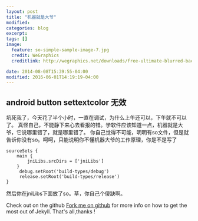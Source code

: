 ```yaml
---
layout: post
title: "机器就是大爷"
modified:
categories: blog
excerpt:
tags: []
image:
  feature: so-simple-sample-image-7.jpg
  credit: WeGraphics
  creditlink: http://wegraphics.net/downloads/free-ultimate-blurred-background-pack/

date: 2014-08-08T15:39:55-04:00
modified: 2016-06-01T14:19:19-04:00
---
```


## android button settextcolor 无效 ##

坑死我了，今天花了半个小时，一直在调试，为什么上午还可以，下午就不可以了。
真怪自己，不能静下来心去看报的错。学软件应该知道一点，机器就是大爷，它说哪里错了，就是哪里错了。
你自己觉得不可能，明明有so文件，但是就告诉你没有so。呵呵，只能说明你不懂机器大爷的工作原理，你是不是写了

    sourceSets {
        main {
            jniLibs.srcDirs = ['jniLibs']
        }
         debug.setRoot('build-types/debug')
         release.setRoot('build-types/release')
    }

然后你在jniLibs下面放了so。草，你自己个傻缺啊。






Check out on the github [Fork me on github][Tomas' Yu] for more info on how to get the most out of Jekyll. That's all,thanks !

[Tomas' Yu]: https://github.com/TomasYu/blogs
[Tomas' Yu]: https://github.com/TomasYu/blogs
